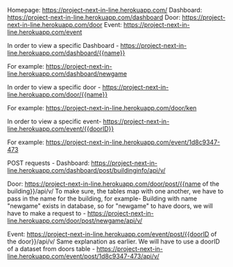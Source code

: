 Homepage: https://project-next-in-line.herokuapp.com/ 
Dashboard: https://project-next-in-line.herokuapp.com/dashboard
Door: https://project-next-in-line.herokuapp.com/door
Event: https://project-next-in-line.herokuapp.com/event

In order to view a specific Dashboard - 
https://project-next-in-line.herokuapp.com/dashboard/{{name}}

For example: https://project-next-in-line.herokuapp.com/dashboard/newgame

In order to view a specific door - 
https://project-next-in-line.herokuapp.com/door/{{name}}

For example: https://project-next-in-line.herokuapp.com/door/ken

In order to view a specific event- 
https://project-next-in-line.herokuapp.com/event/{{doorID}}

For example: https://project-next-in-line.herokuapp.com/event/1d8c9347-473

POST requests -
Dashboard: https://project-next-in-line.herokuapp.com/dashboard/post/buildinginfo/api/v/

Door: https://project-next-in-line.herokuapp.com/door/post/{{name of the building}}/api/v/
To make sure, the tables map with one another, we have to pass in the name for the building, for example- Building with name "newgame" exists in database, so for "newgame" to have doors, we will have to make a request to -  https://project-next-in-line.herokuapp.com/door/post/newgame/api/v/


Event: https://project-next-in-line.herokuapp.com/event/post/{{doorID of the door}}/api/v/
Same explanation as earlier. We will have to use a doorID of a dataset from doors table - https://project-next-in-line.herokuapp.com/event/post/1d8c9347-473/api/v/

